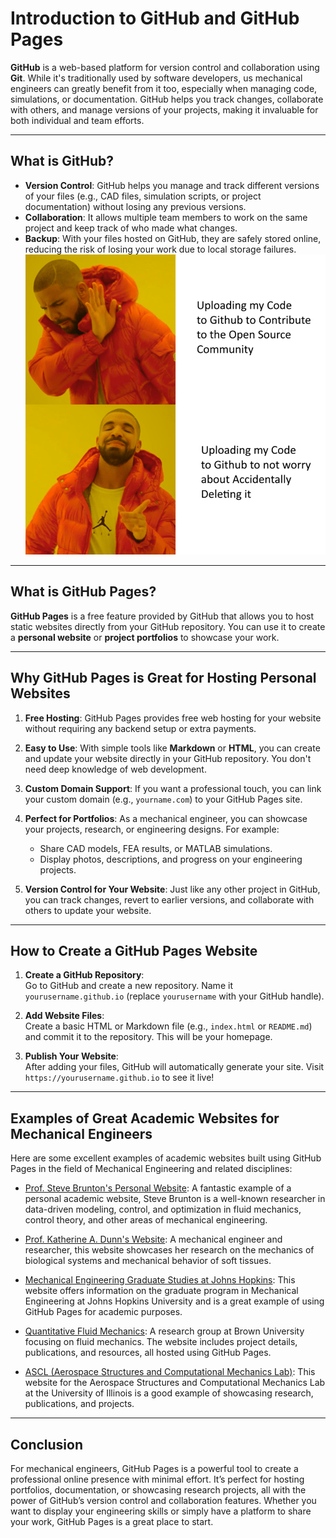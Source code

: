 # Introduction to GitHub and GitHub Pages

**GitHub** is a web-based platform for version control and collaboration using **Git**. While it's traditionally used by software developers, us mechanical engineers can greatly benefit from it too, especially when managing code, simulations, or documentation. 
GitHub helps you track changes, collaborate with others, and manage versions of your projects, making it invaluable for both individual and team efforts.

---

## What is GitHub?

- **Version Control**: GitHub helps you manage and track different versions of your files (e.g., CAD files, simulation scripts, or project documentation) without losing any previous versions.
- **Collaboration**: It allows multiple team members to work on the same project and keep track of who made what changes.
- **Backup**: With your files hosted on GitHub, they are safely stored online, reducing the risk of losing your work due to local storage failures.
![alt text](https://github.com/surabhit-08/MEGA-Workshop-series/blob/main/assets/contribute-open-source-community-uploading-my-code-github-not-worry-about-accidentally-deleting.png)
---

## What is GitHub Pages?

**GitHub Pages** is a free feature provided by GitHub that allows you to host static websites directly from your GitHub repository. You can use it to create a **personal website** or **project portfolios** to showcase your work.

---

## Why GitHub Pages is Great for Hosting Personal Websites

1. **Free Hosting**: GitHub Pages provides free web hosting for your website without requiring any backend setup or extra payments.
   
2. **Easy to Use**: With simple tools like **Markdown** or **HTML**, you can create and update your website directly in your GitHub repository. You don't need deep knowledge of web development.

3. **Custom Domain Support**: If you want a professional touch, you can link your custom domain (e.g., `yourname.com`) to your GitHub Pages site.

4. **Perfect for Portfolios**: As a mechanical engineer, you can showcase your projects, research, or engineering designs. For example:
   - Share CAD models, FEA results, or MATLAB simulations.
   - Display photos, descriptions, and progress on your engineering projects.

5. **Version Control for Your Website**: Just like any other project in GitHub, you can track changes, revert to earlier versions, and collaborate with others to update your website.

---

## How to Create a GitHub Pages Website

1. **Create a GitHub Repository**:  
   Go to GitHub and create a new repository. Name it `yourusername.github.io` (replace `yourusername` with your GitHub handle).
   
2. **Add Website Files**:  
   Create a basic HTML or Markdown file (e.g., `index.html` or `README.md`) and commit it to the repository. This will be your homepage.

3. **Publish Your Website**:  
   After adding your files, GitHub will automatically generate your site. Visit `https://yourusername.github.io` to see it live!

---

## Examples of Great Academic Websites for Mechanical Engineers

Here are some excellent examples of academic websites built using GitHub Pages in the field of Mechanical Engineering and related disciplines:

- [Prof. Steve Brunton's Personal Website](https://www.eigensteve.com/): A fantastic example of a personal academic website, Steve Brunton is a well-known researcher in data-driven modeling, control, and optimization in fluid mechanics, control theory, and other areas of mechanical engineering.
  
- [Prof. Katherine A. Dunn's Website](https://kate.a.dunn.github.io/): A mechanical engineer and researcher, this website showcases her research on the mechanics of biological systems and mechanical behavior of soft tissues.

- [Mechanical Engineering Graduate Studies at Johns Hopkins](https://megrad.jhu.edu/): This website offers information on the graduate program in Mechanical Engineering at Johns Hopkins University and is a great example of using GitHub Pages for academic purposes.

- [Quantitative Fluid Mechanics](https://qfl.dam.brown.edu/): A research group at Brown University focusing on fluid mechanics. The website includes project details, publications, and resources, all hosted using GitHub Pages.

- [ASCL (Aerospace Structures and Computational Mechanics Lab)](https://ascl.illinois.edu/): This website for the Aerospace Structures and Computational Mechanics Lab at the University of Illinois is a good example of showcasing research, publications, and projects.

---

## Conclusion

For mechanical engineers, GitHub Pages is a powerful tool to create a professional online presence with minimal effort. It’s perfect for hosting portfolios, documentation, or showcasing research projects, all with the power of GitHub’s version control and collaboration features. Whether you want to display your engineering skills or simply have a platform to share your work, GitHub Pages is a great place to start.

